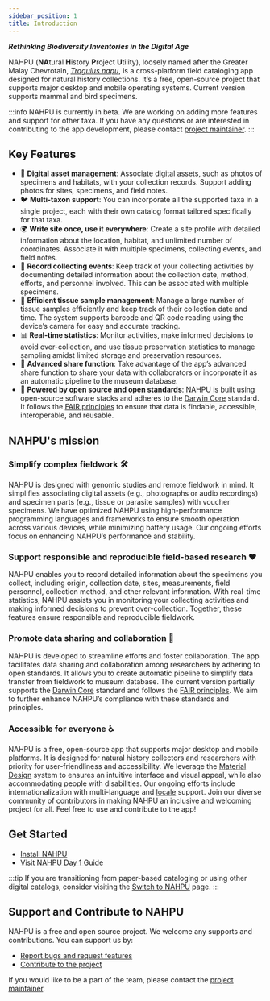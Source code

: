 ```yaml
---
sidebar_position: 1
title: Introduction
---
```


**_Rethinking Biodiversity Inventories in the Digital Age_**

NAHPU (**NA**tural **H**istory **P**roject **U**tility), loosely named after the Greater Malay Chevrotain, [_Tragulus napu_](https://animaldiversity.org/accounts/Tragulus_napu/), is a cross-platform field cataloging app designed for natural history collections. It’s a free, open-source project that supports major desktop and mobile operating systems. Current version supports mammal and bird specimens.

:::info
NAHPU is currently in beta. We are working on adding more features and support for other taxa. If you have any questions or are interested in contributing to the app development, please contact [project maintainer](https://hhandika.com/contact.html).
:::

## Key Features

- 📸 **Digital asset management**: Associate digital assets, such as photos of specimens and habitats, with your collection records. Support adding photos for sites, specimens, and field notes.
- 🐦 **Multi-taxon support**: You can incorporate all the supported taxa in a single project, each with their own catalog format tailored specifically for that taxa.
- 🌍 **Write site once, use it everywhere**: Create a site profile with detailed information about the location, habitat, and unlimited number of coordinates. Associate it with multiple specimens, collecting events, and field notes.
- 📅 **Record collecting events**: Keep track of your collecting activities by documenting detailed information about the collection date, method, efforts, and personnel involved. This can be associated with multiple specimens.
- 🧬 **Efficient tissue sample management**: Manage a large number of tissue samples efficiently and keep track of their collection date and time. The system supports barcode and QR code reading using the device’s camera for easy and accurate tracking.
- 📊 **Real-time statistics**: Monitor activities, make informed decisions to avoid over-collection, and use tissue preservation statistics to manage sampling amidst limited storage and preservation resources.
- 🔄 **Advanced share function**: Take advantage of the app’s advanced share function to share your data with collaborators or incorporate it as an automatic pipeline to the museum database.
- 💪 **Powered by open source and open standards**: NAHPU is built using open-source software stacks and adheres to the [Darwin Core](https://dwc.tdwg.org/) standard. It follows the [FAIR principles](https://www.go-fair.org/) to ensure that data is findable, accessible, interoperable, and reusable.

## NAHPU's mission

### Simplify complex fieldwork 🛠️

NAHPU is designed with genomic studies and remote fieldwork in mind. It simplifies associating digital assets (e.g., photographs or audio recordings) and specimen parts (e.g., tissue or parasite samples) with voucher specimens. We have optimized NAHPU using high-performance programming languages and frameworks to ensure smooth operation across various devices, while minimizing battery usage. Our ongoing efforts focus on enhancing NAHPU’s performance and stability.

### Support responsible and reproducible field-based research ❤️

NAHPU enables you to record detailed information about the specimens you collect, including origin, collection date, sites, measurements, field personnel, collection method, and other relevant information. With real-time statistics, NAHPU assists you in monitoring your collecting activities and making informed decisions to prevent over-collection. Together, these features ensure responsible and reproducible fieldwork.

### Promote data sharing and collaboration 🤝

NAHPU is developed to streamline efforts and foster collaboration. The app facilitates data sharing and collaboration among researchers by adhering to open standards. It allows you to create automatic pipeline to simplify data transfer from fieldwork to museum database. The current version partially supports the [Darwin Core](https://dwc.tdwg.org/) standard and follows the [FAIR principles](https://www.go-fair.org/). We aim to further enhance NAHPU’s compliance with these standards and principles.

### Accessible for everyone ♿️

NAHPU is a free, open-source app that supports major desktop and mobile platforms. It is designed for natural history collectors and researchers with priority for user-friendliness and accessibility. We leverage the [Material Design](https://m3.material.io/) system to ensures an intuitive interface and visual appeal, while also accommodating people with disabilities. Our ongoing efforts include internationalization with multi-language and [locale](https://en.wikipedia.org/wiki/Locale_(computer_software)) support. Join our diverse community of contributors in making NAHPU an inclusive and welcoming project for all. Feel free to use and contribute to the app!

## Get Started

- [Install NAHPU](./installation)
- [Visit NAHPU Day 1 Guide](./day_one)

:::tip
If you are transitioning from paper-based cataloging or using other digital catalogs, consider visiting the [Switch to NAHPU](./switch) page.
:::

## Support and Contribute to NAHPU

NAHPU is a free and open source project. We welcome any supports and contributions. You can support us by:

- [Report bugs and request features](https://github.com/hhandika/nahpu/issues)
- [Contribute to the project](https://docs.NAHPU.app/en/contributing)

If you would like to be a part of the team, please contact the [project maintainer](https://hhandika.com/contact.html).
